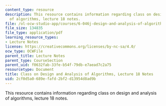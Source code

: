 ```yaml
---
content_type: resource
description: This resource contains information regarding class on design and analysis
  of algorithms, lecture 18 notes.
file: /ol-ocw-studio-app/courses/6-046j-design-and-analysis-of-algorithms-spring-2015/2cf0d5a0689efafd2bf2d13954d8ad9b_MIT6_046JS15_lec18.pdf
file_size: 134835
file_type: application/pdf
learning_resource_types:
- Lecture Notes
license: https://creativecommons.org/licenses/by-nc-sa/4.0/
ocw_type: OCWFile
parent_title: Lecture Notes
parent_type: CourseSection
parent_uid: f0632fab-33fe-b54f-79db-e7aead7c2a75
resourcetype: Document
title: Class on Design and Analysis of Algorithms, Lecture 18 Notes
uid: 2cf0d5a0-689e-fafd-2bf2-d13954d8ad9b
---
```

This resource contains information regarding class on design and analysis of algorithms, lecture 18 notes.
